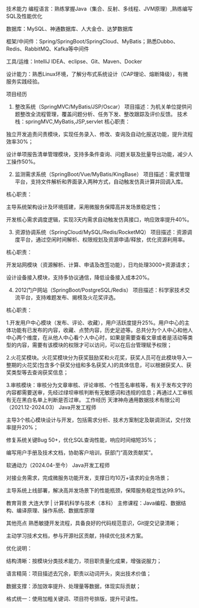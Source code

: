 技术能力
编程语言：熟练掌握Java（集合、反射、多线程、JVM原理）,熟练编写SQL及性能优化

数据库：MySQL、神通数据库、人大金仓、达梦数据库

框架/中间件：Spring/SpringBoot/SpringCloud、MyBatis；熟悉Dubbo、Redis、RabbitMQ、Kafka等中间件

工具/运维：IntelliJ IDEA、eclipse、Git、Maven、Docker

设计能力：熟悉Linux环境，了解分布式系统设计（CAP理论、熔断降级），有微服务实践经验。

项目经历
1. 整改系统（SpringMVC/MyBatis/JSP/Oscar）
项目描述：为机关单位提供问题整改全流程管理，覆盖问题分析、任务下发、整改跟踪及评价反馈。
技术栈：springMVC,MyBatis,JSP,servlet
核心职责：

独立开发追责问责模块，实现任务录入、修改、查询及自动化报送功能，提升流程效率30%；

设计单项报告清单管理模块，支持多条件查询、问题关联及批量导出功能，减少人工操作50%。

2. 监测需求系统（SpringBoot/Vue/MyBatis/KingBase）
项目描述：需求管理平台，支持文件解析和界面录入两种方式，自动触发仿真计算并回调入库。

核心职责：

主导系统架构设计及环境搭建，采用微服务保障高并发场景稳定性；

开发核心需求调度逻辑，实现3天内需求自动触发仿真接口，响应效率提升40%。

3. 资源协调系统（SpringCloud/MySQL/Redis/RocketMQ）
项目描述：资源调度平台，通过空闲时间解析、权限规划及资源申请/释放，优化资源利用率。

核心职责：

开发站网模块（资源解析、计算、申请及改签功能），日均处理3000+资源请求；

设计设备接入模块，支持多协议通信，降低设备接入成本20%。

4. 2012门户网站（SpringBoot/PostgreSQL/Redis）
项目描述：科学家技术交流平台，支持难题发布、揭榜及火花奖评选。

核心职责：

1.开发用户中心模块（发布、评论、收藏），用户活跃度提升25%。用户中心的主体功能有已发布的内容，收藏、点赞内容，历史足迹等。总共分为个人中心和他人中心两个维度，在从他人中心看个人中心时，如果是需要查看文章或者是活动等类型的内容，需要有该模块的权限才可以访问，可以在后台管理赋予权限；

2.火花奖模块。火花奖模块分为获奖鼓励奖和火花奖，获奖人员可在此模块导入一整期的火花奖(包含多个获奖分组和多名获奖人)的具体信息，可以根据获奖人、获奖类型等去查询获奖信息；

3.审核模块：审核分为文章审核、评论审核、个性签名审核等，有关于发布文字的内容都需要送审，先经过绿坝审核判断有无敏感词和违规的信息；再通过人工审核有无在黑白名单上判断是否过审。
工作经历
天津神舟通用数据技术有限公司（2021.12-2024.03）
Java开发工程师

主导3个核心模块设计与开发，包括需求分析、技术方案制定及联调测试，交付效率提升20%；

修复系统关键Bug 50+，优化SQL查询性能，响应时间缩短35%；

编写用户手册及技术文档，协助客户培训，获部门“高效贡献奖”。

软通动力（2024.04-至今）
Java开发工程师

对接业务需求，完成微服务功能开发，支撑日均10万+请求的业务场景；

主导系统上线部署，解决高并发场景下的性能瓶颈，保障服务稳定性达99.9%。

教育背景
大连大学 | 计算机科学与技术（本科）
主修课程：Java编程、数据结构、编译原理、操作系统、数据库原理

其他亮点
熟悉敏捷开发流程，具备良好的代码规范意识，Git提交记录清晰；

主动学习技术文档，参与开源社区贡献，持续优化技术方案。

优化说明：

结构清晰：按模块分类技术能力，项目职责量化成果，增强说服力；

语言精简：项目描述去冗余，职责以动词开头，突出技术价值；

数据支撑：添加效率提升、处理量等数据，体现实际贡献；

格式统一：使用加粗关键词、项目符号排版，提升可读性。
